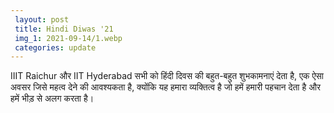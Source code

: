 ```yaml
---
 layout: post	
 title: Hindi Diwas '21
 img_1: 2021-09-14/1.webp
 categories: update
---
```


IIIT Raichur और IIT Hyderabad सभी को हिंदी दिवस की बहुत-बहुत शुभकामनाएं देता है, एक ऐसा अवसर जिसे महत्व देने की आवश्यकता है, क्योंकि यह हमारा व्यक्तित्व है जो हमें हमारी पहचान देता है और हमें भीड़ से अलग करता है।